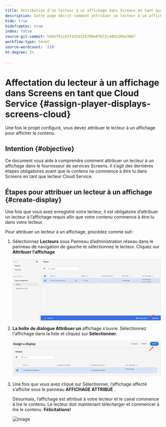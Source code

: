```yaml
---
title: Attribution d’un lecteur à un affichage dans Screens en tant que Cloud Service
description: Cette page décrit comment attribuer un lecteur à un affichage dans Screens en tant que Cloud Service.
hide: true
hidefromtoc: true
index: false
source-git-commit: b9def61cb3f433d156706e8fb72c484110be3067
workflow-type: tm+mt
source-wordcount: '218'
ht-degree: 2%

---
```



# Affectation du lecteur à un affichage dans Screens en tant que Cloud Service {#assign-player-displays-screens-cloud}

Une fois le projet configuré, vous devez attribuer le lecteur à un affichage pour afficher le contenu.

## Intention {#objective}

Ce document vous aide à comprendre comment attribuer un lecteur à un affichage dans le fournisseur de services Screens. Il s’agit des dernières étapes obligatoires avant que le contenu ne commence à être lu dans Screens en tant que lecteur Cloud Service.

## Étapes pour attribuer un lecteur à un affichage {#create-display}

Une fois que vous avez enregistré votre lecteur, il est obligatoire d’attribuer un lecteur à l’affichage requis afin que votre contenu commence à être lu dans votre lecteur.

Pour attribuer un lecteur à un affichage, procédez comme suit :

1. Sélectionnez **Lecteurs** sous Panneau d’administration réseau dans le panneau de navigation de gauche et sélectionnez le lecteur. Cliquez sur **Attribuer l’affichage**

   ![image](/help/screens-cloud/assets/player/register-player7.png)

1. **La boîte de dialogue Attribuer un** affichage s’ouvre. Sélectionnez l&#39;affichage dans la liste et cliquez sur **Sélectionner**.

   ![image](/help/screens-cloud/assets/player/register-player8.png)

1. Une fois que vous avez cliqué sur Sélectionner, l’affichage affecté s’affiche sous le panneau **AFFICHAGE ATTRIBUÉ** .

   Désormais, l’affichage est attribué à votre lecteur et le canal commence à lire le contenu. Le lecteur doit maintenant télécharger et commencer à lire le contenu. **Félicitations!**

   ![image](/help/screens-cloud/assets/player/output.gif)

